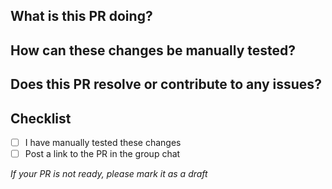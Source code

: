## What is this PR doing?


## How can these changes be manually tested?


## Does this PR resolve or contribute to any issues?


## Checklist
- [ ] I have manually tested these changes
- [ ] Post a link to the PR in the group chat

*If your PR is not ready, please mark it as a draft*
